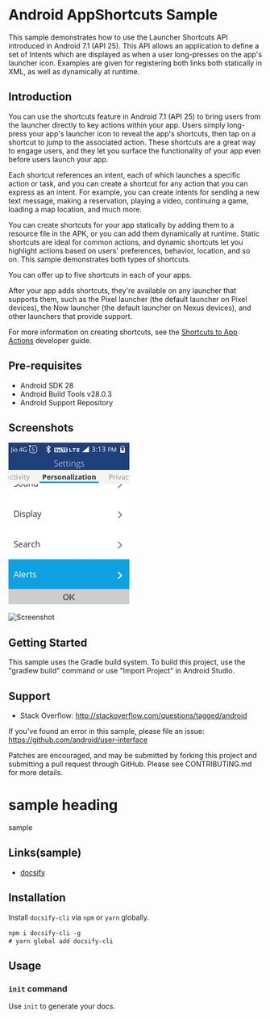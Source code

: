 
Android AppShortcuts Sample
===================================

This sample demonstrates how to use the Launcher Shortcuts API introduced in Android 7.1 (API 25).
This API allows an application to define a set of Intents which are displayed as when a user
long-presses on the app's launcher icon. Examples are given for registering both links both
statically in XML, as well as dynamically at runtime.

Introduction
------------

You can use the shortcuts feature in Android 7.1 (API 25) to bring users from the launcher
directly to key actions within your app. Users simply long-press your app's launcher icon
to reveal the app's shortcuts, then tap on a shortcut to jump to the associated action.
These shortcuts are a great way to engage users, and they let you surface the functionality
of your app even before users launch your app.

Each shortcut references an intent, each of which launches a specific action or task, and
you can create a shortcut for any action that you can express as an intent. For example, you
can create intents for sending a new text message, making a reservation, playing a video,
continuing a game, loading a map location, and much more.

You can create shortcuts for your app statically by adding them to a resource file in the APK,
or you can add them dynamically at runtime. Static shortcuts are ideal for common actions,
and dynamic shortcuts let you highlight actions based on users' preferences, behavior, location,
and so on. This sample demonstrates both types of shortcuts.

You can offer up to five shortcuts in each of your apps.

After your app adds shortcuts, they're available on any launcher that supports them, such as the
Pixel launcher (the default launcher on Pixel devices), the Now launcher (the default launcher on
Nexus devices), and other launchers that provide support.

For more information on creating shortcuts, see the [Shortcuts to App Actions][1] developer guide.

[1]: https://developer.android.com/preview/shortcuts.html

Pre-requisites
--------------

- Android SDK 28
- Android Build Tools v28.0.3
- Android Support Repository

Screenshots
-------------

![sample image](_images/Alerts1.png 'sample image')

<img src="screenshots/screenshot1.png" height="400" alt="Screenshot"/> 

Getting Started
---------------

This sample uses the Gradle build system. To build this project, use the
"gradlew build" command or use "Import Project" in Android Studio.

Support
-------

- Stack Overflow: http://stackoverflow.com/questions/tagged/android

If you've found an error in this sample, please file an issue:
https://github.com/android/user-interface

Patches are encouraged, and may be submitted by forking this project and
submitting a pull request through GitHub. Please see CONTRIBUTING.md for more details.


# sample heading 
sample
## Links(sample)
* [docsify](https://github.com/QingWei-Li/docsify)

## Installation

Install `docsify-cli` via `npm` or `yarn` globally.

```shell
npm i docsify-cli -g
# yarn global add docsify-cli
```

## Usage

### `init` command

Use `init` to generate your docs.
